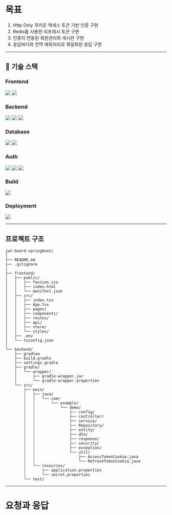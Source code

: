 # 목표
<ol>
  <li>Http Only 쿠키로 액세스 토큰 기반 인증 구현</li>
  <li>Redis를 사용한 리프레시 토큰 구현</li>
  <li>인증이 연동된 회원관리와 게시판 구현</li>
  <li>응답바디와 전역 예외처리로 획일화된 응답 구현</li>
</ol>

---

## 🧰 기술 스택

### Frontend
<p>
  <img src="https://img.shields.io/badge/TypeScript-3178C6?style=for-the-badge&logo=typescript&logoColor=white" />
  <img src="https://img.shields.io/badge/React-20232A?style=for-the-badge&logo=react&logoColor=61DAFB" />
</p>

### Backend
<p>
  <img src="https://img.shields.io/badge/Java-007396?style=for-the-badge&logo=openjdk&logoColor=white" />
  <img src="https://img.shields.io/badge/Spring%20Boot%203-6DB33F?style=for-the-badge&logo=springboot&logoColor=white" />
  <img src="https://img.shields.io/badge/Hibernate-59666C?style=for-the-badge&logo=hibernate&logoColor=white" />
</p>

### Database
<p>
  <img src="https://img.shields.io/badge/MySQL%208-4479A1?style=for-the-badge&logo=mysql&logoColor=white" />
  <img src="https://img.shields.io/badge/Redis-DC382D?style=for-the-badge&logo=redis&logoColor=white" />
</p>

### Auth
<p>
  <img src="https://img.shields.io/badge/Spring%20Security-6DB33F?style=for-the-badge&logo=springsecurity&logoColor=white" />
  <img src="https://img.shields.io/badge/JWT-000000?style=for-the-badge&logo=jsonwebtokens&logoColor=white" />
  <img src="https://img.shields.io/badge/Bcrypt-3385FF?style=for-the-badge&logoColor=white" />
</p>

### Build
<p>
  <img src="https://img.shields.io/badge/Gradle-02303A?style=for-the-badge&logo=gradle&logoColor=white" />
</p>

### Deployment
<p>
  <img src="https://img.shields.io/badge/Docker-2496ED?style=for-the-badge&logo=docker&logoColor=white" />
</p>

---

## 프로젝트 구조
```
jwt-board-springboot/
│
├── README.md
├── .gitignore
│
├── frontend/
│   ├── public/
│   │   ├── favicon.ico
│   │   ├── index.html
│   │   └── manifest.json
│   ├── src/
│   │   ├── index.tsx
│   │   ├── App.tsx
│   │   ├── pages/
│   │   ├── components/
│   │   ├── routes/
│   │   ├── api/
│   │   ├── store/
│   │   └── styles/
│   ├── .env
│   └── tsconfig.json
│
└── backend/
    ├── gradlew
    ├── build.gradle
    ├── settings.gradle
    ├── gradle/
    │   └── wrapper/
    │       ├── gradle-wrapper.jar
    │       └── gradle-wrapper.properties
    └── src/
        ├── main/
        │   ├── java/
        │   │   └── com/
        │   │       └── example/
        │   │           └── demo/
        │   │               ├── config/
        │   │               ├── controller/
        │   │               ├── service/
        │   │               ├── Repository/
        │   │               ├── entity/
        │   │               ├── dto/
        │   │               ├── response/
        │   │               ├── security/
        │   │               ├── exception/
        │   │               └── util/
        │   │                   ├── AccessTokenCookie.java
        │   │                   └── RefreshTokenCookie.java
        │   └── resources/
        │       ├── application.properties
        │       └── secret.properties
        └── test/

```

---

# 요청과 응답

